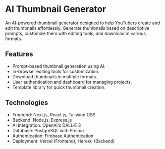 # AI Thumbnail Generator

An AI-powered thumbnail generator designed to help YouTubers create and edit thumbnails effortlessly. Generate thumbnails based on descriptive prompts, customize them with editing tools, and download in various formats.

## Features

- Prompt-based thumbnail generation using AI.
- In-browser editing tools for customization.
- Download thumbnails in multiple formats.
- User authentication and dashboard for managing projects.
- Template library for quick thumbnail creation.

## Technologies

- Frontend: Next.js, React.js, Tailwind CSS
- Backend: Node.js, Express.js
- AI Integration: OpenAI's DALL·E 3
- Database: PostgreSQL with Prisma
- Authentication: Firebase Authentication
- Deployment: Vercel (Frontend), Heroku (Backend)